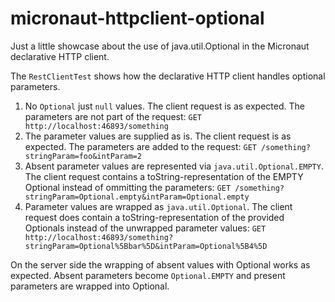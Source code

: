 # micronaut-httpclient-optional
Just a little showcase about the use of java.util.Optional in the Micronaut declarative HTTP client.

The `RestClientTest` shows how the declarative HTTP client handles optional parameters.
1. No `Optional` just `null` values. The client request is as expected. The parameters are not part of the request:
   `GET http://localhost:46893/something`
2. The parameter values are supplied as is. The client request is as expected. The parameters are added to the request:
   `GET /something?stringParam=foo&intParam=2`
3. Absent parameter values are represented via `java.util.Optional.EMPTY`. The client request contains a toString-representation
   of the EMPTY Optional instead of ommitting the parameters:
   `GET /something?stringParam=Optional.empty&intParam=Optional.empty`
4. Parameter values are wrapped as `java.util.Optional`. The client request does contain a toString-representation of the provided
   Optionals instead of the unwrapped parameter values:
   `GET http://localhost:46893/something?stringParam=Optional%5Bbar%5D&intParam=Optional%5B4%5D`

On the server side the wrapping of absent values with Optional works as expected. Absent parameters become `Optional.EMPTY`
and present parameters are wrapped into Optional.

